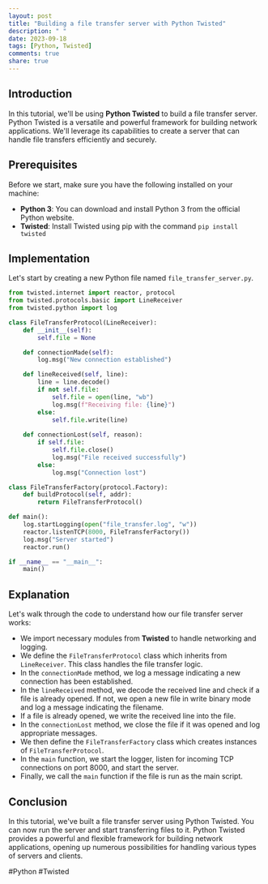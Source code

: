 ```yaml
---
layout: post
title: "Building a file transfer server with Python Twisted"
description: " "
date: 2023-09-18
tags: [Python, Twisted]
comments: true
share: true
---
```


## Introduction ##

In this tutorial, we'll be using **Python Twisted** to build a file transfer server. Python Twisted is a versatile and powerful framework for building network applications. We'll leverage its capabilities to create a server that can handle file transfers efficiently and securely.

## Prerequisites ##

Before we start, make sure you have the following installed on your machine:

- **Python 3**: You can download and install Python 3 from the official Python website.
- **Twisted**: Install Twisted using pip with the command `pip install twisted`

## Implementation ##

Let's start by creating a new Python file named `file_transfer_server.py`.

```python
from twisted.internet import reactor, protocol
from twisted.protocols.basic import LineReceiver
from twisted.python import log

class FileTransferProtocol(LineReceiver):
    def __init__(self):
        self.file = None

    def connectionMade(self):
        log.msg("New connection established")

    def lineReceived(self, line):
        line = line.decode()
        if not self.file:
            self.file = open(line, "wb")
            log.msg(f"Receiving file: {line}")
        else:
            self.file.write(line)
    
    def connectionLost(self, reason):
        if self.file:
            self.file.close()
            log.msg("File received successfully")
        else:
            log.msg("Connection lost")

class FileTransferFactory(protocol.Factory):
    def buildProtocol(self, addr):
        return FileTransferProtocol()

def main():
    log.startLogging(open("file_transfer.log", "w"))
    reactor.listenTCP(8000, FileTransferFactory())
    log.msg("Server started")
    reactor.run()

if __name__ == "__main__":
    main()
```

## Explanation ##

Let's walk through the code to understand how our file transfer server works:

- We import necessary modules from **Twisted** to handle networking and logging.
- We define the `FileTransferProtocol` class which inherits from `LineReceiver`. This class handles the file transfer logic.
- In the `connectionMade` method, we log a message indicating a new connection has been established.
- In the `lineReceived` method, we decode the received line and check if a file is already opened. If not, we open a new file in write binary mode and log a message indicating the filename.
- If a file is already opened, we write the received line into the file.
- In the `connectionLost` method, we close the file if it was opened and log appropriate messages.
- We then define the `FileTransferFactory` class which creates instances of `FileTransferProtocol`.
- In the `main` function, we start the logger, listen for incoming TCP connections on port 8000, and start the server.
- Finally, we call the `main` function if the file is run as the main script.

## Conclusion ##

In this tutorial, we've built a file transfer server using Python Twisted. You can now run the server and start transferring files to it. Python Twisted provides a powerful and flexible framework for building network applications, opening up numerous possibilities for handling various types of servers and clients.

#Python #Twisted